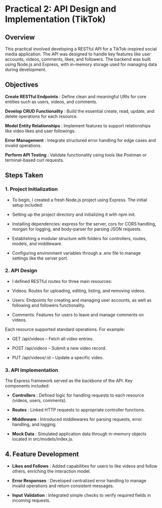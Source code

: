 # Practical 2: API Design and Implementation (TikTok)

## Overview

This practical involved developing a RESTful API for a TikTok-inspired social media application. The API was designed to handle key features like user accounts, videos, comments, likes, and followers. The backend was built using Node.js and Express, with in-memory storage used for managing data during development.

## Objectives

**Create RESTful Endpoints** : Define clean and meaningful URIs for core entities such as users, videos, and comments.

**Develop CRUD Functionality** : Build the essential create, read, update, and delete operations for each resource.

**Model Entity Relationships** : Implement features to support relationships like video likes and user followings.

**Error Management** : Integrate structured error handling for edge cases and invalid operations.

**Perform API Testing** : Validate functionality using tools like Postman or terminal-based curl requests.

## Steps Taken

### 1. Project Initialization

- To begin, I created a fresh Node.js project using Express. The initial setup included:

- Setting up the project directory and initializing it with npm init.

- Installing dependencies: express for the server, cors for CORS handling, morgan for logging, and body-parser for parsing JSON requests.

- Establishing a modular structure with folders for controllers, routes, models, and middleware.

- Configuring environment variables through a .env file to manage settings like the server port.

### 2. API Design

- I defined RESTful routes for three main resources:

- Videos: Routes for uploading, editing, listing, and removing videos.

- Users: Endpoints for creating and managing user accounts, as well as following and followers functionality.

- Comments: Features for users to leave and manage comments on videos.

Each resource supported standard operations. For example:

- GET /api/videos – Fetch all video entries.

- POST /api/videos – Submit a new video record.

- PUT /api/videos/:id – Update a specific video.

### 3. API Implementation

The Express framework served as the backbone of the API. Key components included:

- **Controllers** : Defined logic for handling requests to each resource (videos, users, comments).

- **Routes** : Linked HTTP requests to appropriate controller functions.

- **Middleware** : Introduced middlewares for parsing requests, error handling, and logging.

- **Mock Data** : Simulated application data through in-memory objects located in src/models/index.js.

## 4. Feature Development

- **Likes and Follows** : Added capabilities for users to like videos and follow others, enriching the interaction model.

- **Error Responses** : Developed centralized error handling to manage invalid operations and return consistent messages.

- **Input Validation** : Integrated simple checks to verify required fields in incoming requests.